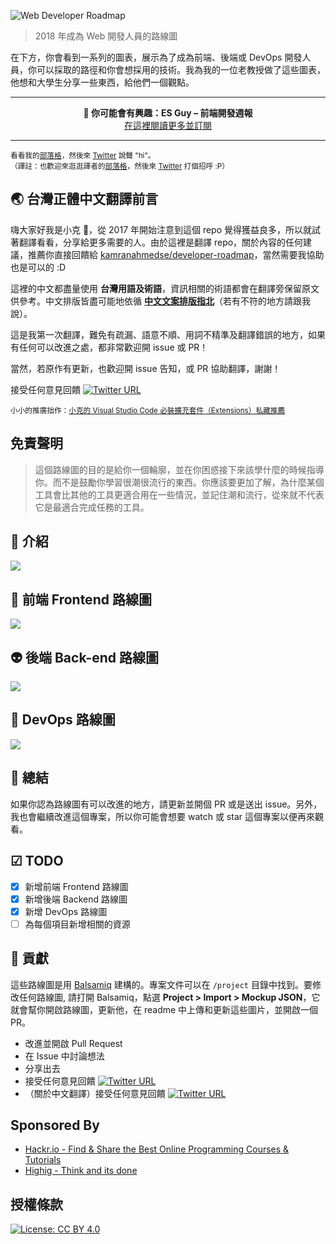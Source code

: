 ![Web Developer Roadmap](https://i.imgur.com/oxsayps.png)

> 2018 年成為 Web 開發人員的路線圖

在下方，你會看到一系列的圖表，展示為了成為前端、後端或 DevOps 開發人員，你可以採取的路徑和你會想採用的技術。我為我的一位老教授做了這些圖表，他想和大學生分享一些東西，給他們一個觀點。

***

<p align="center"><b>👋 你可能會有興趣：ES Guy – 前端開發週報</b><br> <a href="http://esguy.com">在這裡閱讀更多並訂閱</a></p>

***
<sub>看看我的[部落格](http://kamranahmed.info)，然後來 [Twitter](https://twitter.com/kamranahmedse) 說聲 "hi"。</sub><br>
<sub>（譯註：也歡迎來逛逛譯者的[部落格](http://goodjack.blogspot.com/)，然後來 [Twitter](https://twitter.com/littlegoodjack) 打個招呼 :P）</sub>

## 🌏 台灣正體中文翻譯前言
嗨大家好我是小克 👋，從 2017 年開始注意到這個 repo 覺得獲益良多，所以就試著翻譯看看，分享給更多需要的人。由於這裡是翻譯 repo，關於內容的任何建議，推薦你直接回饋給 [kamranahmedse/developer-roadmap](https://github.com/kamranahmedse/developer-roadmap)，當然需要我協助也是可以的 :D

這裡的中文都盡量使用 **台灣用語及術語**，資訊相關的術語都會在翻譯旁保留原文供參考。中文排版皆盡可能地依循 [**中文文案排版指北**](https://github.com/sparanoid/chinese-copywriting-guidelines)（若有不符的地方請跟我說）。

這是我第一次翻譯，難免有疏漏、語意不順、用詞不精準及翻譯錯誤的地方，如果有任何可以改進之處，都非常歡迎開 issue 或 PR！

當然，若原作有更新，也歡迎開 issue 告知，或 PR 協助翻譯，謝謝！

接受任何意見回饋 [![Twitter URL](https://img.shields.io/twitter/url/https/twitter.com/littlegoodjack.svg?style=social&label=Follow%20@littlegoodjack)](https://twitter.com/littlegoodjack)

<sub>小小的推廣拙作：[小克的 Visual Studio Code 必裝擴充套件（Extensions）私藏推薦](http://goodjack.blogspot.com/2018/03/visual-studio-code-extensions.html)</sub>

## 免責聲明
> 這個路線圖的目的是給你一個輪廓，並在你困惑接下來該學什麼的時候指導你。而不是鼓勵你學習很潮很流行的東西。你應該要更加了解，為什麼某個工具會比其他的工具更適合用在一些情況，並記住潮和流行，從來就不代表它是最適合完成任務的工具。

## 🚀 介紹

![](./chinese-version/images/intro.png)

## 🎨 前端 Frontend 路線圖

![](./chinese-version/images/frontend.png)

## 👽 後端 Back-end 路線圖

![](./chinese-version/images/backend.png)

## 👷 DevOps 路線圖

![](./chinese-version/images/devops.png)

## 🚦 總結

如果你認為路線圖有可以改進的地方，請更新並開個 PR 或是送出 issue。另外，我也會繼續改進這個專案，所以你可能會想要 watch 或 star 這個專案以便再來觀看。

## ☑ TODO

- [X] 新增前端 Frontend 路線圖
- [X] 新增後端 Backend 路線圖
- [X] 新增 DevOps 路線圖
- [ ] 為每個項目新增相關的資源

## 👬 貢獻

這些路線圖是用 [Balsamiq](https://balsamiq.com/products/mockups/) 建構的。專案文件可以在 `/project` 目錄中找到。要修改任何路線圖, 請打開 Balsamiq，點選 **Project > Import > Mockup JSON**，它就會幫你開啟路線圖，更新他，在 readme 中上傳和更新這些圖片，並開啟一個 PR。

- 改進並開啟 Pull Request
- 在 Issue 中討論想法
- 分享出去
- 接受任何意見回饋 [![Twitter URL](https://img.shields.io/twitter/url/https/twitter.com/kamranahmedse.svg?style=social&label=Follow%20%40kamranahmedse)](https://twitter.com/kamranahmedse)
- （關於中文翻譯）接受任何意見回饋 [![Twitter URL](https://img.shields.io/twitter/url/https/twitter.com/littlegoodjack.svg?style=social&label=Follow%20@littlegoodjack)](https://twitter.com/littlegoodjack)

## Sponsored By

- [Hackr.io - Find & Share the Best Online Programming Courses & Tutorials](https://hackr.io)
- [Highig - Think and its done](http://highig.com/)

## 授權條款


[![License: CC BY 4.0](https://img.shields.io/badge/License-CC0%201.0-brightgreen.svg?style=flat-square)](https://creativecommons.org/licenses/by/4.0/)
